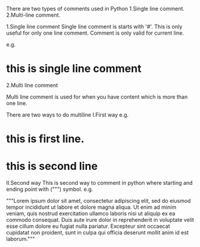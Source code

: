 
There are two types of comments used in Python
1.Single line comment.
2.Multi-line comment.


1.Single line comment 
Single line comment is starts with '#'. This is only useful for only one line comment.
Comment is only valid for current line.

e.g.

# this is single line comment 


2.Multi line comment

Multi line comment is used for when you have content which is more than one line.

There are two ways to do multiline
I.First way
e.g.

# this is first line.
# this is second line


II.Second way
This is second way to comment in python where starting and ending point with (""") symbol.
e.g.

"""Lorem ipsum dolor sit amet, consectetur adipiscing elit, sed do eiusmod tempor incididunt ut labore et dolore magna aliqua. Ut enim ad minim veniam, quis nostrud exercitation ullamco laboris nisi ut aliquip ex ea commodo consequat. Duis aute irure dolor in reprehenderit in voluptate velit esse cillum dolore eu fugiat nulla pariatur. Excepteur sint occaecat cupidatat non proident, sunt in culpa qui officia deserunt mollit anim id est laborum."""






